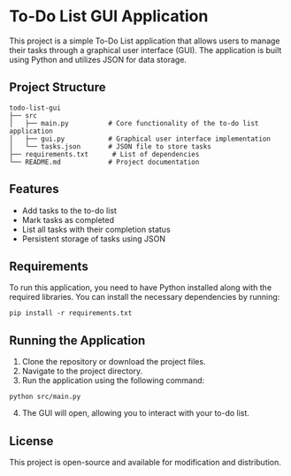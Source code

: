 # To-Do List GUI Application

This project is a simple To-Do List application that allows users to manage their tasks through a graphical user interface (GUI). The application is built using Python and utilizes JSON for data storage.

## Project Structure

```
todo-list-gui
├── src
│   ├── main.py          # Core functionality of the to-do list application
│   ├── gui.py           # Graphical user interface implementation
│   └── tasks.json       # JSON file to store tasks
├── requirements.txt      # List of dependencies
└── README.md            # Project documentation
```

## Features

- Add tasks to the to-do list
- Mark tasks as completed
- List all tasks with their completion status
- Persistent storage of tasks using JSON

## Requirements

To run this application, you need to have Python installed along with the required libraries. You can install the necessary dependencies by running:

```
pip install -r requirements.txt
```

## Running the Application

1. Clone the repository or download the project files.
2. Navigate to the project directory.
3. Run the application using the following command:

```
python src/main.py
```

4. The GUI will open, allowing you to interact with your to-do list.

## License

This project is open-source and available for modification and distribution.